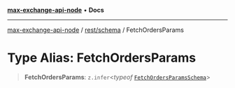 [**max-exchange-api-node**](../../../README.md) • **Docs**

***

[max-exchange-api-node](../../../modules.md) / [rest/schema](../README.md) / FetchOrdersParams

# Type Alias: FetchOrdersParams

> **FetchOrdersParams**: `z.infer`\<*typeof* [`FetchOrdersParamsSchema`](../variables/FetchOrdersParamsSchema.md)\>
